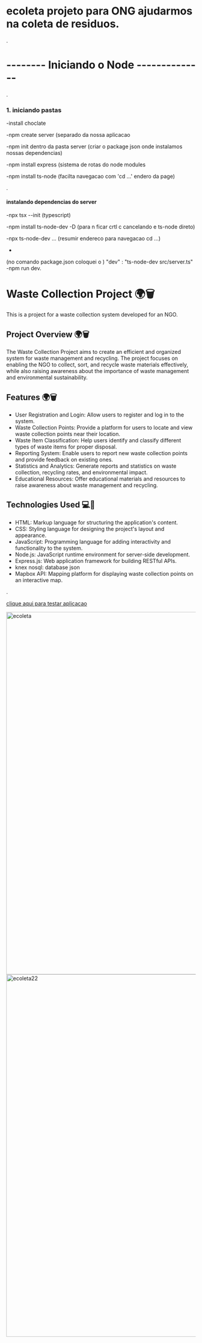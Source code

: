 # ecoleta projeto para ONG ajudarmos na coleta de residuos.
.
# --------               Iniciando o Node            --------------
.

<h3> 1. iniciando pastas </h3>

-install choclate

-npm create server (separado da nossa aplicacao

-npm init dentro da pasta server (criar o package json onde instalamos nossas dependencias)

-npm install express (sistema de rotas do node modules

-npm install ts-node (facilta navegacao com 'cd ...' endero da page)

.
<h4> instalando dependencias do server </h4>

-npx tsx --init   (typescript)

-npm install ts-node-dev -D (para n ficar crtl c cancelando e ts-node direto)

-npx ts-node-dev ... (resumir endereco para navegacao cd ...)

-
(no comando package.json coloquei o )
    "dev" : "ts-node-dev src/server.ts"
-npm run dev.


# Waste Collection Project 🌍🗑️

This is a project for a waste collection system developed for an NGO.

## Project Overview 🌍🗑️

The Waste Collection Project aims to create an efficient and organized system for waste management and recycling. The project focuses on enabling the NGO to collect, sort, and recycle waste materials effectively, while also raising awareness about the importance of waste management and environmental sustainability.

## Features 🌍🗑️

- User Registration and Login: Allow users to register and log in to the system.
- Waste Collection Points: Provide a platform for users to locate and view waste collection points near their location.
- Waste Item Classification: Help users identify and classify different types of waste items for proper disposal.
- Reporting System: Enable users to report new waste collection points and provide feedback on existing ones.
- Statistics and Analytics: Generate reports and statistics on waste collection, recycling rates, and environmental impact.
- Educational Resources: Offer educational materials and resources to raise awareness about waste management and recycling.

## Technologies Used 💻🔧

- HTML: Markup language for structuring the application's content.
- CSS: Styling language for designing the project's layout and appearance.
- JavaScript: Programming language for adding interactivity and functionality to the system.
- Node.js: JavaScript runtime environment for server-side development.
- Express.js: Web application framework for building RESTful APIs.
- knex nosql: database json 
- Mapbox API: Mapping platform for displaying waste collection points on an interactive map.

.

<a href="https://vercel.com/guilhermefonseca2021/project-ecoleta/ZCyoPvhJTSaabCPV6w7KdCPuB3DK"> clique aqui para testar aplicacao </a>



<img width="962" alt="ecoleta" src="https://github.com/Guilhermefonseca2021/Project-Ecoleta/assets/92196697/e98e2f8e-04c9-464e-9669-51bdcd712080">

<img width="962" alt="ecoleta22" src="https://github.com/Guilhermefonseca2021/Project-Ecoleta/assets/92196697/d16abffb-507a-4898-a48f-b2311141e267">
